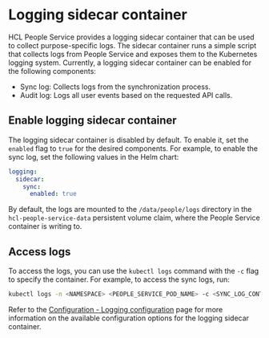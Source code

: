 # Logging sidecar container

HCL People Service provides a logging sidecar container that can be used to collect purpose-specific logs. The sidecar container runs a simple script that collects logs from People Service and exposes them to the Kubernetes logging system. Currently, a logging sidecar container can be enabled for the following components:

- Sync log: Collects logs from the synchronization process.
- Audit log: Logs all user events based on the requested API calls.

## Enable logging sidecar container

The logging sidecar container is disabled by default. To enable it, set the `enabled` flag to `true` for the desired components. For example, to enable the sync log, set the following values in the Helm chart:

```yaml
logging:
  sidecar:
    sync:
      enabled: true
```

By default, the logs are mounted to the `/data/people/logs` directory in the `hcl-people-service-data` persistent volume claim, where the People Service container is writing to.

## Access logs

To access the logs, you can use the `kubectl logs` command with the `-c` flag to specify the container. For example, to access the sync logs, run:

```sh
kubectl logs -n <NAMESPACE> <PEOPLE_SERVICE_POD_NAME> -c <SYNC_LOG_CONTAINER_NAME>
```

Refer to the [Configuration - Logging configuration](../../deployment/configuration/index.md#logging-configuration) page for more information on the available configuration options for the logging sidecar container.
